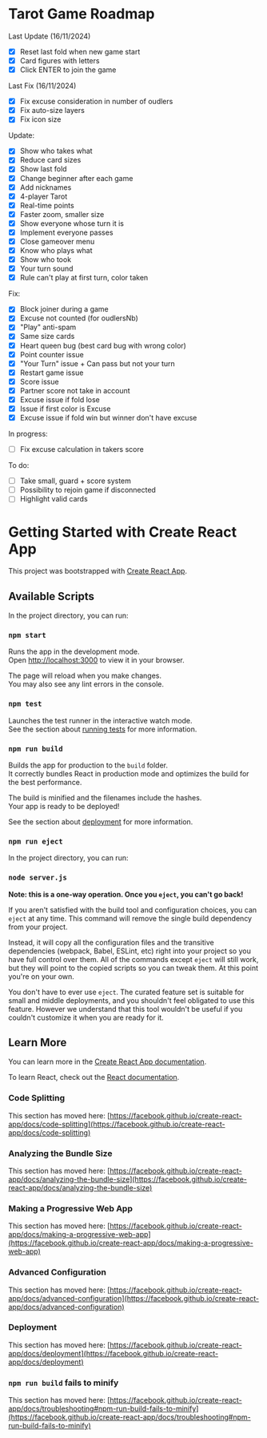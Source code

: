 # Tarot Game Roadmap

Last Update (16/11/2024)
- [X] Reset last fold when new game start
- [X] Card figures with letters
- [X] Click ENTER to join the game

Last Fix (16/11/2024)
- [X] Fix excuse consideration in number of oudlers
- [X] Fix auto-size layers
- [X] Fix icon size

Update:
- [X] Show who takes what
- [X] Reduce card sizes
- [X] Show last fold
- [X] Change beginner after each game
- [X] Add nicknames
- [X] 4-player Tarot
- [X] Real-time points
- [X] Faster zoom, smaller size
- [X] Show everyone whose turn it is
- [X] Implement everyone passes
- [X] Close gameover menu
- [X] Know who plays what
- [X] Show who took
- [X] Your turn sound
- [X] Rule can't play at first turn, color taken

Fix:
- [X] Block joiner during a game
- [X] Excuse not counted (for oudlersNb)
- [X] "Play" anti-spam
- [X] Same size cards
- [X] Heart queen bug (best card bug with wrong color)
- [X] Point counter issue
- [X] "Your Turn" issue + Can pass but not your turn
- [X] Restart game issue
- [X] Score issue
- [X] Partner score not take in account
- [X] Excuse issue if fold lose
- [X] Issue if first color is Excuse
- [X] Excuse issue if fold win but winner don't have excuse

In progress:
- [ ] Fix excuse calculation in takers score

To do:
- [ ] Take small, guard + score system
- [ ] Possibility to rejoin game if disconnected
- [ ] Highlight valid cards

# Getting Started with Create React App

This project was bootstrapped with [Create React App](https://github.com/facebook/create-react-app).

## Available Scripts

In the project directory, you can run:

### `npm start`

Runs the app in the development mode.\
Open [http://localhost:3000](http://localhost:3000) to view it in your browser.

The page will reload when you make changes.\
You may also see any lint errors in the console.

### `npm test`

Launches the test runner in the interactive watch mode.\
See the section about [running tests](https://facebook.github.io/create-react-app/docs/running-tests) for more information.

### `npm run build`

Builds the app for production to the `build` folder.\
It correctly bundles React in production mode and optimizes the build for the best performance.

The build is minified and the filenames include the hashes.\
Your app is ready to be deployed!

See the section about [deployment](https://facebook.github.io/create-react-app/docs/deployment) for more information.

### `npm run eject`

In the project directory, you can run:

### `node server.js`

**Note: this is a one-way operation. Once you `eject`, you can't go back!**

If you aren't satisfied with the build tool and configuration choices, you can `eject` at any time. This command will remove the single build dependency from your project.

Instead, it will copy all the configuration files and the transitive dependencies (webpack, Babel, ESLint, etc) right into your project so you have full control over them. All of the commands except `eject` will still work, but they will point to the copied scripts so you can tweak them. At this point you're on your own.

You don't have to ever use `eject`. The curated feature set is suitable for small and middle deployments, and you shouldn't feel obligated to use this feature. However we understand that this tool wouldn't be useful if you couldn't customize it when you are ready for it.

## Learn More

You can learn more in the [Create React App documentation](https://facebook.github.io/create-react-app/docs/getting-started).

To learn React, check out the [React documentation](https://reactjs.org/).

### Code Splitting

This section has moved here: [https://facebook.github.io/create-react-app/docs/code-splitting](https://facebook.github.io/create-react-app/docs/code-splitting)

### Analyzing the Bundle Size

This section has moved here: [https://facebook.github.io/create-react-app/docs/analyzing-the-bundle-size](https://facebook.github.io/create-react-app/docs/analyzing-the-bundle-size)

### Making a Progressive Web App

This section has moved here: [https://facebook.github.io/create-react-app/docs/making-a-progressive-web-app](https://facebook.github.io/create-react-app/docs/making-a-progressive-web-app)

### Advanced Configuration

This section has moved here: [https://facebook.github.io/create-react-app/docs/advanced-configuration](https://facebook.github.io/create-react-app/docs/advanced-configuration)

### Deployment

This section has moved here: [https://facebook.github.io/create-react-app/docs/deployment](https://facebook.github.io/create-react-app/docs/deployment)

### `npm run build` fails to minify

This section has moved here: [https://facebook.github.io/create-react-app/docs/troubleshooting#npm-run-build-fails-to-minify](https://facebook.github.io/create-react-app/docs/troubleshooting#npm-run-build-fails-to-minify)
